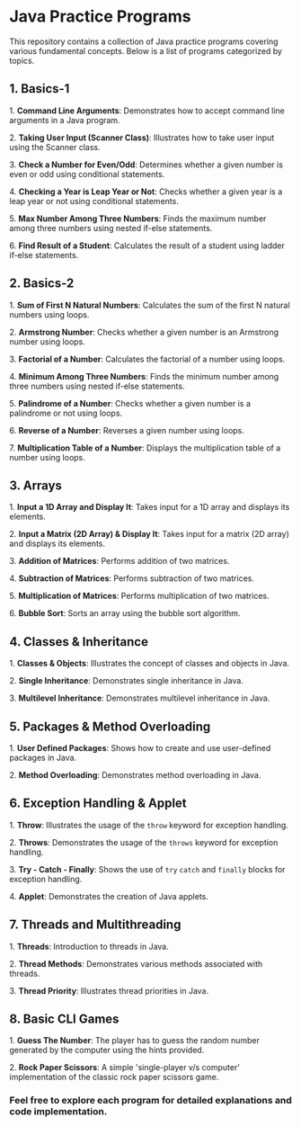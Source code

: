 # Java Practice Programs

This repository contains a collection of Java practice programs covering various fundamental concepts. Below is a list of programs categorized by topics.

## 1. Basics-1

1\. **Command Line Arguments**: Demonstrates how to accept command line arguments in a Java program.

2\. **Taking User Input (Scanner Class)**: Illustrates how to take user input using the Scanner class.

3\. **Check a Number for Even/Odd**: Determines whether a given number is even or odd using conditional statements.

4\. **Checking a Year is Leap Year or Not**: Checks whether a given year is a leap year or not using conditional statements.

5\. **Max Number Among Three Numbers**: Finds the maximum number among three numbers using nested if-else statements.

6\. **Find Result of a Student**: Calculates the result of a student using ladder if-else statements.

## 2. Basics-2

1\. **Sum of First N Natural Numbers**: Calculates the sum of the first N natural numbers using loops.

2\. **Armstrong Number**: Checks whether a given number is an Armstrong number using loops.

3\. **Factorial of a Number**: Calculates the factorial of a number using loops.

4\. **Minimum Among Three Numbers**: Finds the minimum number among three numbers using nested if-else statements.

5\. **Palindrome of a Number**: Checks whether a given number is a palindrome or not using loops.

6\. **Reverse of a Number**: Reverses a given number using loops.

7\. **Multiplication Table of a Number**: Displays the multiplication table of a number using loops.

## 3. Arrays

1\. **Input a 1D Array and Display It**: Takes input for a 1D array and displays its elements.

2\. **Input a Matrix (2D Array) & Display It**: Takes input for a matrix (2D array) and displays its elements.

3\. **Addition of Matrices**: Performs addition of two matrices.

4\. **Subtraction of Matrices**: Performs subtraction of two matrices.

5\. **Multiplication of Matrices**: Performs multiplication of two matrices.

6\. **Bubble Sort**: Sorts an array using the bubble sort algorithm.

## 4. Classes & Inheritance

1\. **Classes & Objects**: Illustrates the concept of classes and objects in Java.

2\. **Single Inheritance**: Demonstrates single inheritance in Java.

3\. **Multilevel Inheritance**: Demonstrates multilevel inheritance in Java.

## 5. Packages & Method Overloading

1\. **User Defined Packages**: Shows how to create and use user-defined packages in Java.

2\. **Method Overloading**: Demonstrates method overloading in Java.

## 6. Exception Handling & Applet

1\. **Throw**: Illustrates the usage of the `throw` keyword for exception handling.

2\. **Throws**: Demonstrates the usage of the `throws` keyword for exception handling.

3\. **Try - Catch - Finally**: Shows the use of `try` `catch` and `finally` blocks for exception handling.

4\. **Applet**: Demonstrates the creation of Java applets.

## 7. Threads and Multithreading

1\. **Threads**: Introduction to threads in Java.

2\. **Thread Methods**: Demonstrates various methods associated with threads.

3\. **Thread Priority**: Illustrates thread priorities in Java.

## 8. Basic CLI Games

1\. **Guess The Number**: The player has to guess the random number generated by the computer using the hints provided.

2\. **Rock Paper Scissors**: A simple 'single-player v/s computer' implementation of the classic rock paper scissors game.


### Feel free to explore each program for detailed explanations and code implementation.

